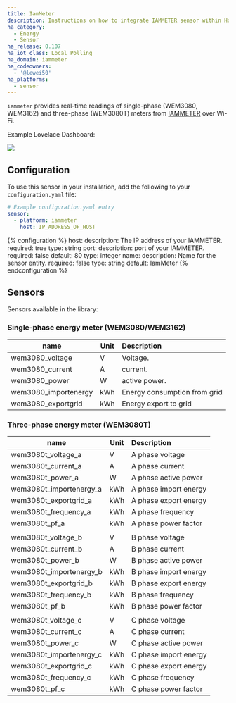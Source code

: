 ```yaml
---
title: IamMeter
description: Instructions on how to integrate IAMMETER sensor within Home Assistant.
ha_category:
  - Energy
  - Sensor
ha_release: 0.107
ha_iot_class: Local Polling
ha_domain: iammeter
ha_codeowners:
  - '@lewei50'
ha_platforms:
  - sensor
---
```


`iammeter` provides real-time readings of single-phase (WEM3080, WEM3162) and three-phase (WEM3080T) meters from [IAMMETER](https://www.iammeter.com) over Wi-Fi.

Example Lovelace Dashboard:

<p class='img'>
  <img src='/images/integrations/iammeter/demo.jpg' />
</p>

## Configuration

To use this sensor in your installation, add the following to your `configuration.yaml` file:

```yaml
# Example configuration.yaml entry
sensor:
  - platform: iammeter
    host: IP_ADDRESS_OF_HOST
```

{% configuration %}
host:
  description: The IP address of your IAMMETER.
  required: true
  type: string
port:
  description: port of your IAMMETER.
  required: false
  default: 80
  type: integer
name:
  description: Name for the sensor entity.
  required: false
  type: string
  default: IamMeter
{% endconfiguration %}

## Sensors

Sensors available in the library:

### Single-phase energy meter (WEM3080/WEM3162)

| name               | Unit | Description                                           |
|--------------------|------|:-----------------------------------------------------------------------------|
| wem3080_voltage       | V    | Voltage.                                     |
| wem3080_current       | A    | current.                                           |
| wem3080_power         | W    | active power.                                    |
| wem3080_importenergy  | kWh  | Energy consumption from grid |
| wem3080_exportgrid    | kWh  | Energy export to grid    |

### Three-phase energy meter (WEM3080T)

| name               | Unit | Description                                           |
|--------------------|------|:-----------------------------------------------------------------------------|
| wem3080t_voltage_a      | V    | A phase voltage       |
| wem3080t_current_a      | A    | A phase current |
| wem3080t_power_a        | W    | A phase active power  |
| wem3080t_importenergy_a | kWh  | A phase import energy |
| wem3080t_exportgrid_a   | kWh  | A phase export energy |
| wem3080t_frequency_a    | kWh  | A phase frequency     |
| wem3080t_pf_a           | kWh  | A phase power factor  |
|                       |      |                |
| wem3080t_voltage_b      | V    | B phase voltage       |
| wem3080t_current_b      | A    | B phase current       |
| wem3080t_power_b        | W    | B phase active power  |
| wem3080t_importenergy_b | kWh  | B phase import energy |
| wem3080t_exportgrid_b   | kWh  | B phase export energy |
| wem3080t_frequency_b    | kWh  | B phase frequency     |
| wem3080t_pf_b           | kWh | B phase power factor  |
|                       |      |                |
| wem3080t_voltage_c      | V    | C phase voltage       |
| wem3080t_current_c      | A    | C phase current |
| wem3080t_power_c        | W    | C phase active power |
| wem3080t_importenergy_c | kWh  | C phase import energy |
| wem3080t_exportgrid_c   | kWh  | C phase export energy |
| wem3080t_frequency_c    | kWh  | C phase frequency |
| wem3080t_pf_c           | kWh  | C phase power factor |

